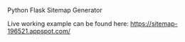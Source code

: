 Python Flask Sitemap Generator

Live working example can be found here: https://sitemap-196521.appspot.com/